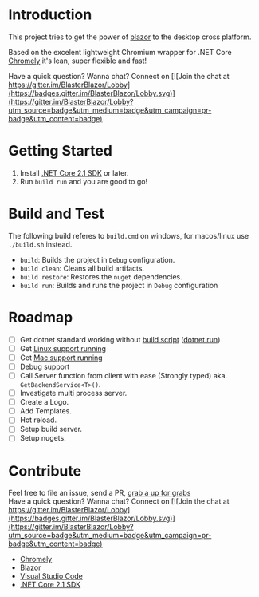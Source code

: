 # Introduction 

This project tries to get the power of [blazor](https://blazor.net/) to the desktop cross platform.

Based on the excelent lightweight Chromium wrapper for .NET Core [Chromely](https://github.com/mattkol/Chromely) it's lean, super flexible and fast!

Have a quick question? Wanna chat? Connect on [![Join the chat at https://gitter.im/BlasterBlazor/Lobby](https://badges.gitter.im/BlasterBlazor/Lobby.svg)](https://gitter.im/BlasterBlazor/Lobby?utm_source=badge&utm_medium=badge&utm_campaign=pr-badge&utm_content=badge)

# Getting Started
1. Install [.NET Core 2.1 SDK](https://www.microsoft.com/net/download/) or later.
2. Run `build run` and you are good to go!
<!-- 2.	Software dependencies
3.	Latest releases
4.	API references
-->

# Build and Test

The following build referes to `build.cmd` on windows, for macos/linux use `./build.sh` instead.

* `build`: Builds the project in `Debug` configuration.
* `build clean`: Cleans all build artifacts.
* `build restore`: Restores the `nuget` dependencies.
* `build run`: Builds and runs the project in `Debug` configuration

# Roadmap
- [ ] Get dotnet standard working without [build script](https://github.com/biohazard999/Blaster/blob/master/build.cake) ([dotnet run](https://github.com/mattkol/Chromely/issues/30))
- [ ] Get [Linux support running](https://github.com/mattkol/Chromely/issues/30)
- [ ] Get [Mac support running](https://github.com/mattkol/Chromely/wiki/Roadmap-and-Help-Wanted)
- [ ] Debug support
- [ ] Call Server function from client with ease (Strongly typed) aka. `GetBackendService<T>()`.
- [ ] Investigate multi process server.
- [ ] Create a Logo.
- [ ] Add Templates.
- [ ] Hot reload.
- [ ] Setup build server.
- [ ] Setup nugets.

# Contribute
Feel free to file an issue, send a PR, [grab a up for grabs](https://up-for-grabs.net/)  
Have a quick question? Wanna chat? Connect on [![Join the chat at https://gitter.im/BlasterBlazor/Lobby](https://badges.gitter.im/BlasterBlazor/Lobby.svg)](https://gitter.im/BlasterBlazor/Lobby?utm_source=badge&utm_medium=badge&utm_campaign=pr-badge&utm_content=badge)

- [Chromely](https://github.com/mattkol/Chromely)
- [Blazor](https://blazor.net/)
- [Visual Studio Code](https://github.com/Microsoft/vscode)
- [.NET Core 2.1 SDK](https://www.microsoft.com/net/download/)
